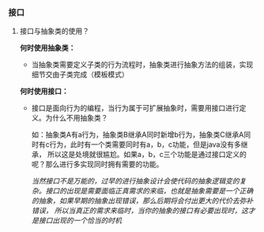 ### 接口

1. 接口与抽象类的使用？

    **何时使用抽象类：**

    *  当抽象类需要定义子类的行为流程时，抽象类进行抽象方法的组装，实现细节交由子类完成（模板模式）

    **何时使用接口：**

    *  接口是面向行为的编程，当行为属于可扩展抽象时，需要用接口进行定义。为什么不用抽象类？

       如：抽象类A有a行为，抽象类B继承A同时新增b行为，抽象类C继承A同时有c行为，此时有一个类需要同时有a，b，c功能，但是java没有多继承，
       所以这是处境就很尴尬。如果a，b，c三个功能是通过接口定义的呢？那么进行多实现同时拥有需要的功能。

       *当然接口不是万能的，过早的进行抽象设计会使代码的抽象逻辑变的复杂。接口的出现是需要面临正真需求的来临，也就是抽象需要是一个正确的抽象，如果早期的抽象出现错误，那么后期将会付出更大的代价去弥补错误，
       所以当真正的需求来临时，当你的抽象的接口有必要出现时，这才是接口出现的一个恰当的时机*